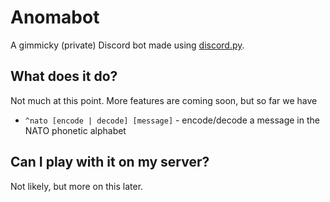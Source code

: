 # Anomabot

A gimmicky (private) Discord bot made using [discord.py](https://discordpy.readthedocs.io/en/latest/).

## What does it do?

Not much at this point. More features are coming soon, but so far we have
- `^nato [encode | decode] [message]` - encode/decode a message in the NATO phonetic alphabet

## Can I play with it on my server?

Not likely, but more on this later.